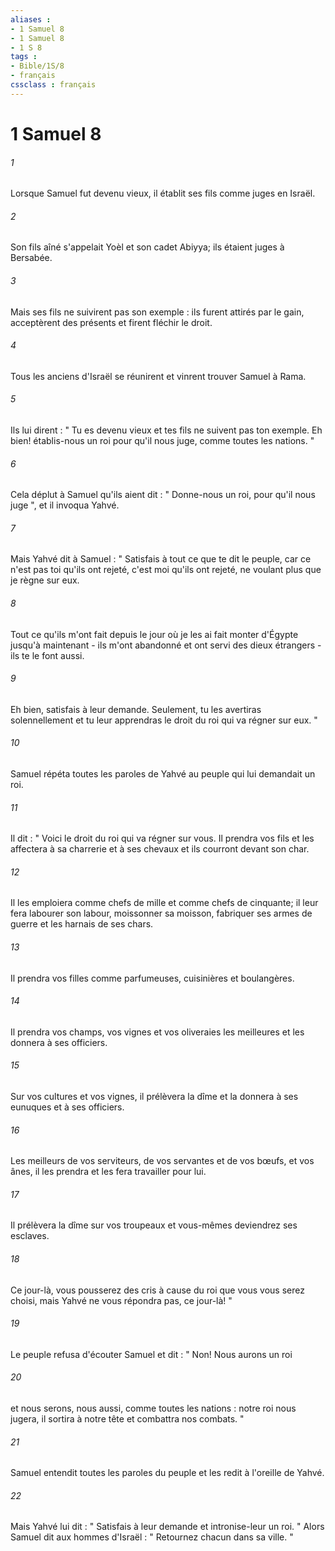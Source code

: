 ```yaml
---
aliases : 
- 1 Samuel 8
- 1 Samuel 8
- 1 S 8
tags : 
- Bible/1S/8
- français
cssclass : français
---
```


# 1 Samuel 8

###### 1
Lorsque Samuel fut devenu vieux, il établit ses fils comme juges en Israël. 
###### 2
Son fils aîné s'appelait Yoèl et son cadet Abiyya; ils étaient juges à Bersabée. 
###### 3
Mais ses fils ne suivirent pas son exemple : ils furent attirés par le gain, acceptèrent des présents et firent fléchir le droit. 
###### 4
Tous les anciens d'Israël se réunirent et vinrent trouver Samuel à Rama. 
###### 5
Ils lui dirent : " Tu es devenu vieux et tes fils ne suivent pas ton exemple. Eh bien! établis-nous un roi pour qu'il nous juge, comme toutes les nations. " 
###### 6
Cela déplut à Samuel qu'ils aient dit : " Donne-nous un roi, pour qu'il nous juge ", et il invoqua Yahvé. 
###### 7
Mais Yahvé dit à Samuel : " Satisfais à tout ce que te dit le peuple, car ce n'est pas toi qu'ils ont rejeté, c'est moi qu'ils ont rejeté, ne voulant plus que je règne sur eux. 
###### 8
Tout ce qu'ils m'ont fait depuis le jour où je les ai fait monter d'Égypte jusqu'à maintenant - ils m'ont abandonné et ont servi des dieux étrangers -ils te le font aussi. 
###### 9
Eh bien, satisfais à leur demande. Seulement, tu les avertiras solennellement et tu leur apprendras le droit du roi qui va régner sur eux. " 
###### 10
Samuel répéta toutes les paroles de Yahvé au peuple qui lui demandait un roi. 
###### 11
Il dit : " Voici le droit du roi qui va régner sur vous. Il prendra vos fils et les affectera à sa charrerie et à ses chevaux et ils courront devant son char. 
###### 12
Il les emploiera comme chefs de mille et comme chefs de cinquante; il leur fera labourer son labour, moissonner sa moisson, fabriquer ses armes de guerre et les harnais de ses chars. 
###### 13
Il prendra vos filles comme parfumeuses, cuisinières et boulangères. 
###### 14
Il prendra vos champs, vos vignes et vos oliveraies les meilleures et les donnera à ses officiers. 
###### 15
Sur vos cultures et vos vignes, il prélèvera la dîme et la donnera à ses eunuques et à ses officiers. 
###### 16
Les meilleurs de vos serviteurs, de vos servantes et de vos bœufs, et vos ânes, il les prendra et les fera travailler pour lui. 
###### 17
Il prélèvera la dîme sur vos troupeaux et vous-mêmes deviendrez ses esclaves. 
###### 18
Ce jour-là, vous pousserez des cris à cause du roi que vous vous serez choisi, mais Yahvé ne vous répondra pas, ce jour-là! " 
###### 19
Le peuple refusa d'écouter Samuel et dit : " Non! Nous aurons un roi 
###### 20
et nous serons, nous aussi, comme toutes les nations : notre roi nous jugera, il sortira à notre tête et combattra nos combats. " 
###### 21
Samuel entendit toutes les paroles du peuple et les redit à l'oreille de Yahvé. 
###### 22
Mais Yahvé lui dit : " Satisfais à leur demande et intronise-leur un roi. " Alors Samuel dit aux hommes d'Israël : " Retournez chacun dans sa ville. " 
